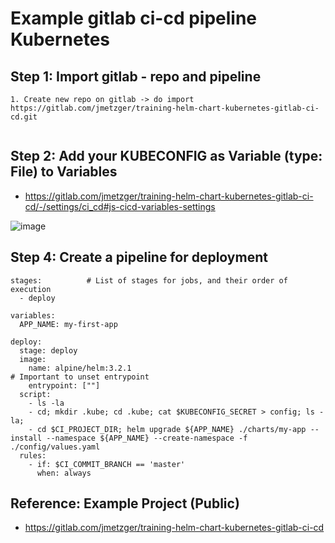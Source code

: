# Example gitlab ci-cd pipeline Kubernetes 

## Step 1: Import gitlab - repo and pipeline 

```
1. Create new repo on gitlab -> do import
https://gitlab.com/jmetzger/training-helm-chart-kubernetes-gitlab-ci-cd.git
 

```

## Step 2: Add your KUBECONFIG as Variable (type: File) to Variables 

  * https://gitlab.com/jmetzger/training-helm-chart-kubernetes-gitlab-ci-cd/-/settings/ci_cd#js-cicd-variables-settings

![image](https://github.com/user-attachments/assets/b5168cf3-dd74-4d86-becf-e807985dd471)

## Step 4: Create a pipeline for deployment 

```
stages:          # List of stages for jobs, and their order of execution
  - deploy

variables:
  APP_NAME: my-first-app

deploy:
  stage: deploy
  image: 
    name: alpine/helm:3.2.1
# Important to unset entrypoint 
    entrypoint: [""]
  script:
    - ls -la
    - cd; mkdir .kube; cd .kube; cat $KUBECONFIG_SECRET > config; ls -la;
    - cd $CI_PROJECT_DIR; helm upgrade ${APP_NAME} ./charts/my-app --install --namespace ${APP_NAME} --create-namespace -f ./config/values.yaml
  rules:
    - if: $CI_COMMIT_BRANCH == 'master'
      when: always

```


## Reference: Example Project (Public)

  * https://gitlab.com/jmetzger/training-helm-chart-kubernetes-gitlab-ci-cd
